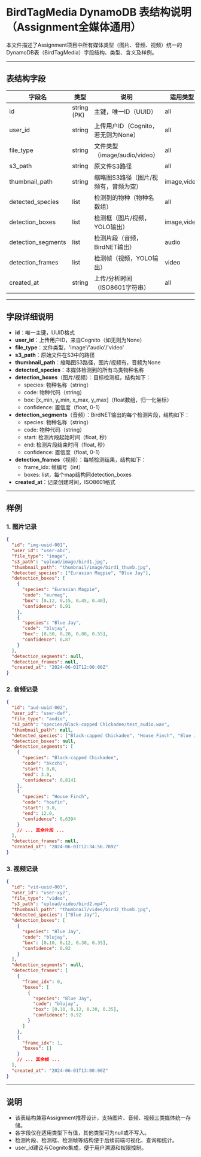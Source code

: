 # BirdTagMedia DynamoDB 表结构说明（Assignment全媒体通用）

本文件描述了Assignment项目中所有媒体类型（图片、音频、视频）统一的DynamoDB表（BirdTagMedia）字段结构、类型、含义及样例。

---

## 表结构字段

| 字段名              | 类型         | 说明                                      | 适用类型      |
|---------------------|-------------|-------------------------------------------|---------------|
| id                  | string (PK) | 主键，唯一ID（UUID）                      | all           |
| user_id             | string      | 上传用户ID（Cognito，若无则为None）       | all           |
| file_type           | string      | 文件类型（image/audio/video）             | all           |
| s3_path             | string      | 原文件S3路径                              | all           |
| thumbnail_path      | string      | 缩略图S3路径（图片/视频有，音频为空）     | image,video   |
| detected_species    | list<string>| 检测到的物种（物种名数组）                | all           |
| detection_boxes     | list<map>   | 检测框（图片/视频，YOLO输出）             | image,video   |
| detection_segments  | list<map>   | 检测片段（音频，BirdNET输出）             | audio         |
| detection_frames    | list<map>   | 检测帧（视频，YOLO输出）                  | video         |
| created_at          | string      | 上传/分析时间（ISO8601字符串）            | all           |

---

## 字段详细说明

- **id**：唯一主键，UUID格式
- **user_id**：上传用户ID，来自Cognito（如无则为None）
- **file_type**：文件类型，'image'/'audio'/'video'
- **s3_path**：原始文件在S3中的路径
- **thumbnail_path**：缩略图S3路径，图片/视频有，音频为None
- **detected_species**：本媒体检测到的所有鸟类物种名称
- **detection_boxes**（图片/视频）：目标检测框，结构如下：
  - species: 物种名称（string）
  - code: 物种代码（string）
  - box: [x_min, y_min, x_max, y_max]（float数组，归一化坐标）
  - confidence: 置信度（float, 0-1）
- **detection_segments**（音频）：BirdNET输出的每个检测片段，结构如下：
  - species: 物种名称（string）
  - code: 物种代码（string）
  - start: 检测片段起始时间（float, 秒）
  - end: 检测片段结束时间（float, 秒）
  - confidence: 置信度（float, 0-1）
- **detection_frames**（视频）：每帧检测结果，结构如下：
  - frame_idx: 帧编号（int）
  - boxes: list<map>，每个map结构同detection_boxes
- **created_at**：记录创建时间，ISO8601格式

---

## 样例

### 1. 图片记录
```json
{
  "id": "img-uuid-001",
  "user_id": "user-abc",
  "file_type": "image",
  "s3_path": "upload/image/bird1.jpg",
  "thumbnail_path": "thumbnail/image/bird1_thumb.jpg",
  "detected_species": ["Eurasian Magpie", "Blue Jay"],
  "detection_boxes": [
    {
      "species": "Eurasian Magpie",
      "code": "eurmag",
      "box": [0.12, 0.15, 0.45, 0.40],
      "confidence": 0.91
    },
    {
      "species": "Blue Jay",
      "code": "blujay",
      "box": [0.50, 0.20, 0.80, 0.55],
      "confidence": 0.87
    }
  ],
  "detection_segments": null,
  "detection_frames": null,
  "created_at": "2024-06-01T12:00:00Z"
}
```

### 2. 音频记录
```json
{
  "id": "aud-uuid-002",
  "user_id": "user-def",
  "file_type": "audio",
  "s3_path": "species/Black-capped Chickadee/test_audio.wav",
  "thumbnail_path": null,
  "detected_species": ["Black-capped Chickadee", "House Finch", "Blue Jay"],
  "detection_boxes": null,
  "detection_segments": [
    {
      "species": "Black-capped Chickadee",
      "code": "bkcchi",
      "start": 0.0,
      "end": 3.0,
      "confidence": 0.8141
    },
    {
      "species": "House Finch",
      "code": "houfin",
      "start": 9.0,
      "end": 12.0,
      "confidence": 0.6394
    }
    // ... 其余片段 ...
  ],
  "detection_frames": null,
  "created_at": "2024-06-01T12:34:56.789Z"
}
```

### 3. 视频记录
```json
{
  "id": "vid-uuid-003",
  "user_id": "user-xyz",
  "file_type": "video",
  "s3_path": "upload/video/bird2.mp4",
  "thumbnail_path": "thumbnail/video/bird2_thumb.jpg",
  "detected_species": ["Blue Jay"],
  "detection_boxes": [
    {
      "species": "Blue Jay",
      "code": "blujay",
      "box": [0.10, 0.12, 0.30, 0.35],
      "confidence": 0.92
    }
  ],
  "detection_segments": null,
  "detection_frames": [
    {
      "frame_idx": 0,
      "boxes": [
        {
          "species": "Blue Jay",
          "code": "blujay",
          "box": [0.10, 0.12, 0.30, 0.35],
          "confidence": 0.92
        }
      ]
    },
    {
      "frame_idx": 1,
      "boxes": []
    }
    // ... 其余帧 ...
  ],
  "created_at": "2024-06-01T13:00:00Z"
}
```

---

## 说明
- 该表结构兼容Assignment推荐设计，支持图片、音频、视频三类媒体统一存储。
- 各字段仅在适用类型下有值，其他类型可为null或不写入。
- 检测片段、检测框、检测帧等结构便于后续前端可视化、查询和统计。
- user_id建议与Cognito集成，便于用户溯源和权限控制。 